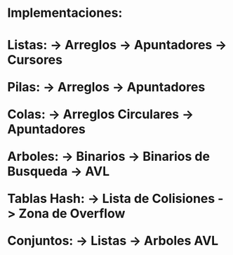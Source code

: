 <h1>Implementaciones:<h1>

Listas:
    -> Arreglos
    -> Apuntadores
    -> Cursores

Pilas:
    -> Arreglos
    -> Apuntadores

Colas:
    -> Arreglos Circulares
    -> Apuntadores

Arboles:
    -> Binarios
    -> Binarios de Busqueda
    -> AVL

Tablas Hash:
    -> Lista de Colisiones
    -> Zona de Overflow

Conjuntos:
    -> Listas
    -> Arboles AVL
